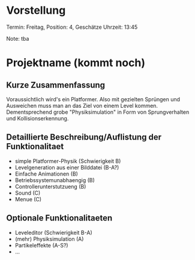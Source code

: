 # Vorstellung
Termin: Freitag,
Position: 4,
Geschätze Uhrzeit: 13:45

Note: tba

# Projektname (kommt noch)

## Kurze Zusammenfassung
Voraussichtlich wird's ein Platformer. Also mit gezielten Sprüngen und
Ausweichen muss man an das Ziel von einem Level kommen. Dementsprechend grobe
"Physiksimulation" in Form von Sprungverhalten und Kollisionserkennung.

## Detaillierte Beschreibung/Auflistung der Funktionalitaet
- simple Platformer-Physik (Schwierigkeit B)
- Levelgeneration aus einer Bilddatei (B-A?)
- Einfache Animationen (B)
- Betriebssystemunabhaengig (B)
- Controllerunterstutzueng (B)
- Sound (C)
- Menue (C)

## Optionale Funktionalitaeten
- Leveleditor (Schwierigkeit B-A)
- (mehr) Physiksimulation (A)
- Partikeleffekte (A-S?)
- ...
